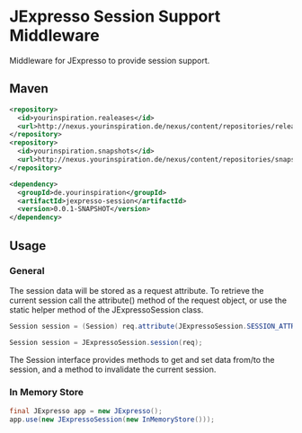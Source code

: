 # JExpresso Session Support Middleware

Middleware for JExpresso to provide session support.

## Maven

```xml
<repository>
  <id>yourinspiration.realeases</id>
  <url>http://nexus.yourinspiration.de/nexus/content/repositories/releases/</url>
</repository>
<repository>
  <id>yourinspiration.snapshots</id>
  <url>http://nexus.yourinspiration.de/nexus/content/repositories/snapshots/</url>
</repository>
```

```xml
<dependency>
  <groupId>de.yourinspiration</groupId>
  <artifactId>jexpresso-session</artifactId>
  <version>0.0.1-SNAPSHOT</version>
</dependency>
```

## Usage


### General

The session data will be stored as a request attribute. To retrieve the current session call the attribute() method of the request object, or use the static helper method of the JExpressoSession class.

```java
Session session = (Session) req.attribute(JExpressoSession.SESSION_ATTR);
```

```java
Session session = JExpressoSession.session(req);
```

The Session interface provides methods to get and set data from/to the session, and a method to invalidate the current session.

### In Memory Store

```java
final JExpresso app = new JExpresso();
app.use(new JExpressoSession(new InMemoryStore()));
```
